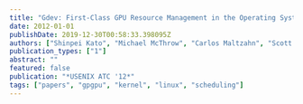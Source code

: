 ```yaml
---
title: "Gdev: First-Class GPU Resource Management in the Operating System"
date: 2012-01-01
publishDate: 2019-12-30T00:58:33.398095Z
authors: ["Shinpei Kato", "Michael McThrow", "Carlos Maltzahn", "Scott A. Brandt"]
publication_types: ["1"]
abstract: ""
featured: false
publication: "*USENIX ATC '12*"
tags: ["papers", "gpgpu", "kernel", "linux", "scheduling"]
---
```


